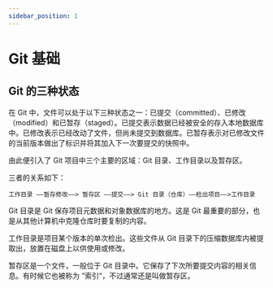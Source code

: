 ```yaml
---
sidebar_position: 1
---
```


# Git 基础

## Git 的三种状态

在 Git 中，文件可以处于以下三种状态之一：已提交（committed）、已修改（modified）和已暂存（staged）。已提交表示数据已经被安全的存入本地数据库中。已修改表示已经改动了文件，但尚未提交到数据库。已暂存表示对已修改文件的当前版本做出了标识并将其加入下一次要提交的快照中。

由此便引入了 Git 项目中三个主要的区域：Git 目录、工作目录以及暂存区。

三者的关系如下：

```
工作目录 ——暂存修改——> 暂存区 ——提交——> Git 目录（仓库）——检出项目——>工作目录
```

Git 目录是 Git 保存项目元数据和对象数据库的地方。这是 Git 最重要的部分，也是从其他计算机中克隆仓库时要复制的内容。

工作目录是项目某个版本的单次检出。这些文件从 Git 目录下的压缩数据库内被提取出，放置在磁盘上以供使用或修改。

暂存区是一个文件，一般位于 Git 目录中。它保存了下次所要提交内容的相关信息。有时候它也被称为 ”索引“，不过通常还是叫做暂存区。